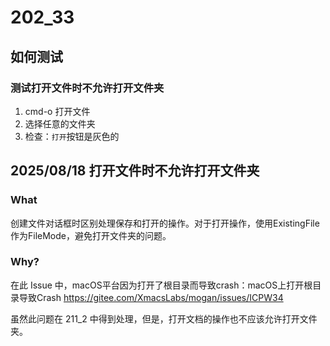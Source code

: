 # 202_33
## 如何测试
### 测试打开文件时不允许打开文件夹
1. cmd-o 打开文件
2. 选择任意的文件夹
3. 检查：`打开`按钮是灰色的

## 2025/08/18 打开文件时不允许打开文件夹
### What
创建文件对话框时区别处理保存和打开的操作。对于打开操作，使用ExistingFile作为FileMode，避免打开文件夹的问题。

### Why?
在此 Issue 中，macOS平台因为打开了根目录而导致crash：macOS上打开根目录导致Crash
https://gitee.com/XmacsLabs/mogan/issues/ICPW34

虽然此问题在 211_2 中得到处理，但是，打开文档的操作也不应该允许打开文件夹。
